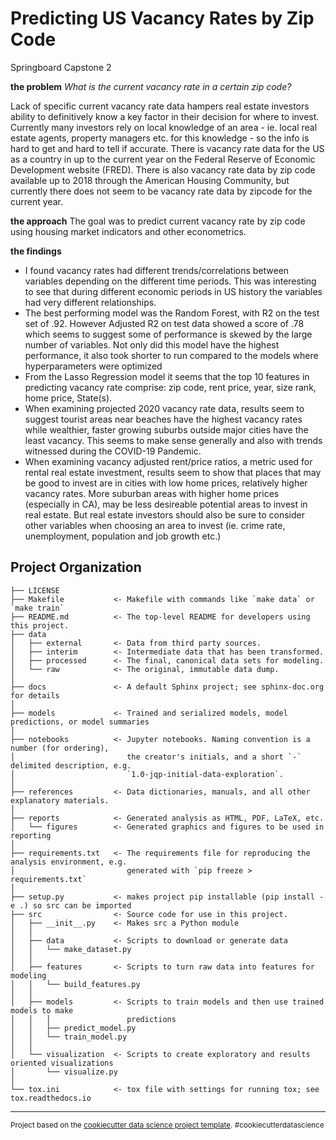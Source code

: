Predicting US Vacancy Rates by Zip Code
==============================

Springboard Capstone 2

**the problem**
*What is the current vacancy rate in a certain zip code?*

Lack of specific current vacancy rate data hampers real estate investors ability to definitively know a key factor in their decision for where to invest. Currently many investors rely on local knowledge of an area - ie. local real estate agents, property managers etc. for this knowledge - so the info is hard to get and hard to tell if accurate.  There is vacancy rate data for the US as a country in up to the current year on the Federal Reserve of Economic Development website (FRED). There is also vacancy rate data by zip code available up to 2018 through the American Housing Community, but currently there does not seem to be vacancy rate data by zipcode for the current year.

**the approach**
The goal was to predict current vacancy rate by zip code using housing market indicators and other econometrics.

**the findings** 
- I found vacancy rates had different trends/correlations between variables depending on the different time periods. This was interesting to see that during different economic periods in US history the variables had very different relationships.
- The best performing model was the Random Forest, with R2 on the test set of  .92. However Adjusted R2 on test data showed a score of .78 which seems to suggest some of performance is skewed by the large number of variables. Not only did this model have the highest performance, it also took shorter to run compared to the models where hyperparameters were optimized
- From the Lasso Regression model it seems that the top 10 features in predicting vacancy rate comprise:  zip code, rent price, year, size rank, home price, State(s).
- When examining projected 2020 vacancy rate data, results seem to suggest tourist areas near beaches have the highest vacancy rates while wealthier, faster growing suburbs outside major cities have the least vacancy. This seems to make sense generally and also with trends witnessed during the COVID-19 Pandemic.
- When examining vacancy adjusted rent/price ratios, a metric used for rental real estate investment, results seem to show that places that may be good to invest are in cities with low home prices, relatively higher vacancy rates. More suburban areas with higher home prices (especially in CA), may be less desireable potential areas to invest in real estate. But real estate investors should also be sure to consider other variables when choosing an area to invest (ie. crime rate, unemployment, population and job growth etc.)


Project Organization
------------

    ├── LICENSE
    ├── Makefile           <- Makefile with commands like `make data` or `make train`
    ├── README.md          <- The top-level README for developers using this project.
    ├── data
    │   ├── external       <- Data from third party sources.
    │   ├── interim        <- Intermediate data that has been transformed.
    │   ├── processed      <- The final, canonical data sets for modeling.
    │   └── raw            <- The original, immutable data dump.
    │
    ├── docs               <- A default Sphinx project; see sphinx-doc.org for details
    │
    ├── models             <- Trained and serialized models, model predictions, or model summaries
    │
    ├── notebooks          <- Jupyter notebooks. Naming convention is a number (for ordering),
    │                         the creator's initials, and a short `-` delimited description, e.g.
    │                         `1.0-jqp-initial-data-exploration`.
    │
    ├── references         <- Data dictionaries, manuals, and all other explanatory materials.
    │
    ├── reports            <- Generated analysis as HTML, PDF, LaTeX, etc.
    │   └── figures        <- Generated graphics and figures to be used in reporting
    │
    ├── requirements.txt   <- The requirements file for reproducing the analysis environment, e.g.
    │                         generated with `pip freeze > requirements.txt`
    │
    ├── setup.py           <- makes project pip installable (pip install -e .) so src can be imported
    ├── src                <- Source code for use in this project.
    │   ├── __init__.py    <- Makes src a Python module
    │   │
    │   ├── data           <- Scripts to download or generate data
    │   │   └── make_dataset.py
    │   │
    │   ├── features       <- Scripts to turn raw data into features for modeling
    │   │   └── build_features.py
    │   │
    │   ├── models         <- Scripts to train models and then use trained models to make
    │   │   │                 predictions
    │   │   ├── predict_model.py
    │   │   └── train_model.py
    │   │
    │   └── visualization  <- Scripts to create exploratory and results oriented visualizations
    │       └── visualize.py
    │
    └── tox.ini            <- tox file with settings for running tox; see tox.readthedocs.io


--------

<p><small>Project based on the <a target="_blank" href="https://drivendata.github.io/cookiecutter-data-science/">cookiecutter data science project template</a>. #cookiecutterdatascience</small></p>
